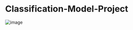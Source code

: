 # Classification-Model-Project
![image](https://github.com/user-attachments/assets/2938d680-9b4a-4250-bf1d-f3d41e064068)
